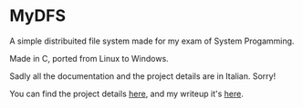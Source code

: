 # MyDFS
A simple distribuited file system made for my exam of System Progamming.

Made in C, ported from Linux to Windows.

Sadly all the documentation and the project details are in Italian. Sorry!

You can find the project details [here](https://htmlpreview.github.io/?https://github.com/FedericoPonzi/MyDFS/blob/master/Traccia.html), and my writeup it's [here](https://raw.github.com/FedericoPonzi/MyDFS/blob/master/Relazioneprogrammazionedisistema.pdf).
